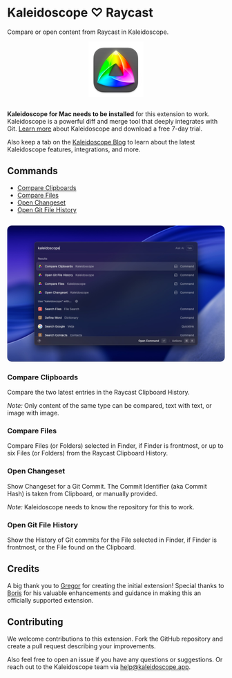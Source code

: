# Kaleidoscope ♡ Raycast

Compare or open content from Raycast in Kaleidoscope.

<p align="center"><a href="https://kaleidoscope.app"><img src="assets/icon.png" width="128" style="margin-bottom: 1em;"></a></p>

**Kaleidoscope for Mac needs to be installed** for this extension to work. Kaleidoscope is a powerful diff and merge tool that deeply integrates with Git. [Learn more](https://kaleidoscope.app) about Kaleidoscope and download a free 7-day trial.

Also keep a tab on the [Kaleidoscope Blog](https://blog.kaleidoscope.app) to learn about the latest Kaleidoscope features, integrations, and more.

## Commands

- [Compare Clipboards](#compare-clipboards)
- [Compare Files](#compare-files)
- [Open Changeset](#open-changeset)
- [Open Git File History](#open-git-file-history)

<picture>
    <img src="media/raycast-kaleidoscope~dark@2x.jpg" style="border-radius:10px;margin-top:1em;">
</picture>

### Compare Clipboards

Compare the two latest entries in the Raycast Clipboard History.

_Note:_ Only content of the same type can be compared, text with text, or image with image.

### Compare Files

Compare Files (or Folders) selected in Finder, if Finder is frontmost, or up to six Files (or Folders) from the Raycast Clipboard History.

### Open Changeset

Show Changeset for a Git Commit. The Commit Identifier (aka Commit Hash) is taken from Clipboard, or manually provided.

_Note:_ Kaleidoscope needs to know the repository for this to work.

### Open Git File History

Show the History of Git commits for the File selected in Finder, if Finder is frontmost, or the File found on the Clipboard.

## Credits

A big thank you to [Gregor](https://github.com/anfalas) for creating the initial extension! Special thanks to [Boris](https://github.com/bjrmatos) for his valuable enhancements and guidance in making this an officially supported extension.

## Contributing

We welcome contributions to this extension. Fork the GitHub repository and create a pull request describing your improvements.

Also feel free to open an issue if you have any questions or suggestions. Or reach out to the Kaleidoscope team via [help@kaleidoscope.app](mailto:help@kaleidoscope.app?Subject=Raycast%20Extension%20Readme).
